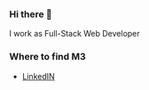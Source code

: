 ### Hi there 👋

<!--
**maikolEng/maikolEng** is a ✨ _special_ ✨ repository because its `README.md` (this file) appears on your GitHub profile. -->

 I work as Full-Stack Web Developer


  
 ### Where to find M3
 
 - [LinkedIN](www.linkedin.com/in/goddeveloper)
 
  
  
 
  
